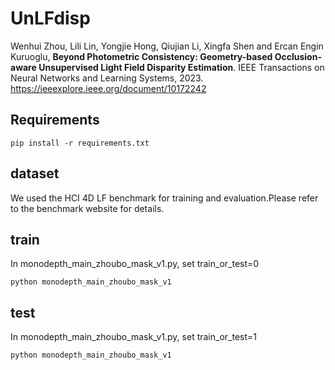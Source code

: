 # UnLFdisp

Wenhui Zhou, Lili Lin, Yongjie Hong, Qiujian Li, Xingfa Shen and Ercan Engin Kuruoglu, **Beyond Photometric Consistency: Geometry-based Occlusion-aware Unsupervised Light Field Disparity Estimation**. IEEE Transactions on Neural Networks and Learning Systems, 2023. https://ieeexplore.ieee.org/document/10172242 

## Requirements

```
pip install -r requirements.txt
```



## dataset

We used the HCI 4D LF benchmark for training and evaluation.Please refer to the benchmark website for details.

## train

In monodepth_main_zhoubo_mask_v1.py, set train_or_test=0

```
python monodepth_main_zhoubo_mask_v1
```

## test

In monodepth_main_zhoubo_mask_v1.py, set train_or_test=1

```
python monodepth_main_zhoubo_mask_v1
```

